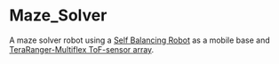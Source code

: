 # Maze_Solver
 A maze solver robot using a [Self Balancing Robot](https://github.com/haris-mujeeb/Self-Balancing-Robot) as a mobile base and [TeraRanger-Multiflex ToF-sensor array](https://github.com/haris-mujeeb/TeraRanger-Multiflex-DEMO).
